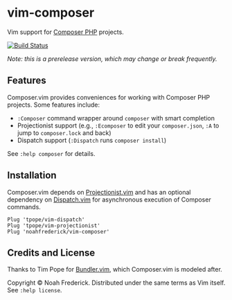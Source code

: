 # vim-composer

Vim support for [Composer PHP][composer] projects.

[![Build Status][buildimg]](https://travis-ci.org/noahfrederick/vim-composer)

*Note: this is a prerelease version, which may change or break frequently.*

[composer]: https://getcomposer.org/
[buildimg]: https://img.shields.io/travis/noahfrederick/vim-composer/master.svg

## Features

Composer.vim provides conveniences for working with Composer PHP projects.
Some features include:

* `:Composer` command wrapper around `composer` with smart completion
* Projectionist support (e.g., `:Ecomposer` to edit your `composer.json`, `:A`
  to jump to `composer.lock` and back)
* Dispatch support (`:Dispatch` runs `composer install`)

See `:help composer` for details.

## Installation

Composer.vim depends on [Projectionist.vim][projectionist] and has an optional
dependency on [Dispatch.vim][dispatch] for asynchronous execution of Composer
commands.

	Plug 'tpope/vim-dispatch'
	Plug 'tpope/vim-projectionist'
	Plug 'noahfrederick/vim-composer'

## Credits and License

Thanks to Tim Pope for [Bundler.vim][bundler], which Composer.vim is modeled
after.

Copyright © Noah Frederick. Distributed under the same terms as Vim itself.
See `:help license`.

[projectionist]: https://github.com/tpope/vim-projectionist
[dispatch]: https://github.com/tpope/vim-dispatch
[bundler]: https://github.com/tpope/vim-bundler
